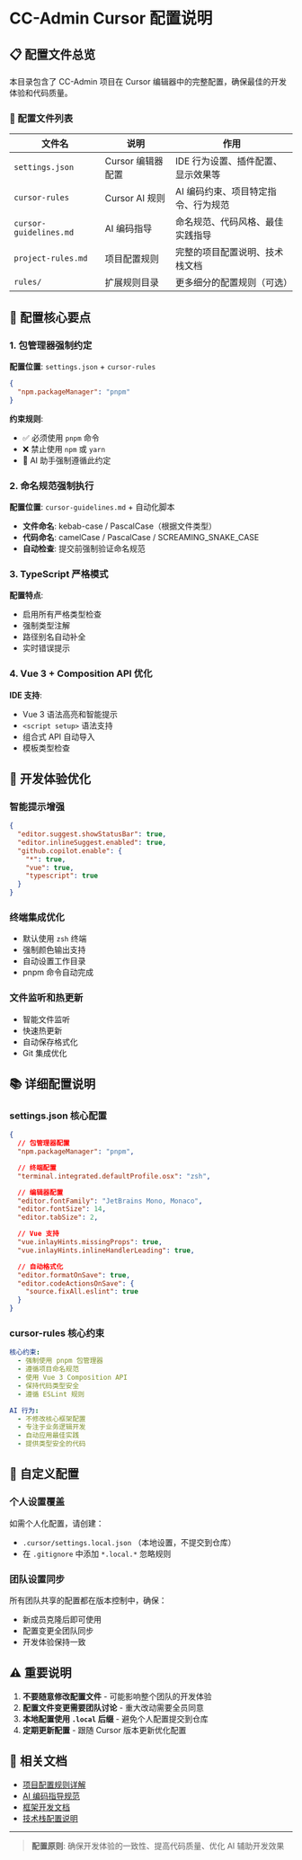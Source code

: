 <!--
  @copyright Copyright (c) 2025 chichuang
  @license MIT
  @description CC-Admin 企业级后台管理框架 - README
  本文件为 chichuang 原创，禁止擅自删除署名或用于商业用途。
-->

# CC-Admin Cursor 配置说明

## 📋 配置文件总览

本目录包含了 CC-Admin 项目在 Cursor 编辑器中的完整配置，确保最佳的开发体验和代码质量。

### 📁 配置文件列表

| 文件名                 | 说明              | 作用                                |
| ---------------------- | ----------------- | ----------------------------------- |
| `settings.json`        | Cursor 编辑器配置 | IDE 行为设置、插件配置、显示效果等  |
| `cursor-rules`         | Cursor AI 规则    | AI 编码约束、项目特定指令、行为规范 |
| `cursor-guidelines.md` | AI 编码指导       | 命名规范、代码风格、最佳实践指导    |
| `project-rules.md`     | 项目配置规则      | 完整的项目配置说明、技术栈文档      |
| `rules/`               | 扩展规则目录      | 更多细分的配置规则（可选）          |

## 🎯 配置核心要点

### 1. 包管理器强制约定

**配置位置**: `settings.json` + `cursor-rules`

```json
{
  "npm.packageManager": "pnpm"
}
```

**约束规则**:

- ✅ 必须使用 `pnpm` 命令
- ❌ 禁止使用 `npm` 或 `yarn`
- 🤖 AI 助手强制遵循此约定

### 2. 命名规范强制执行

**配置位置**: `cursor-guidelines.md` + 自动化脚本

- **文件命名**: kebab-case / PascalCase（根据文件类型）
- **代码命名**: camelCase / PascalCase / SCREAMING_SNAKE_CASE
- **自动检查**: 提交前强制验证命名规范

### 3. TypeScript 严格模式

**配置特点**:

- 启用所有严格类型检查
- 强制类型注解
- 路径别名自动补全
- 实时错误提示

### 4. Vue 3 + Composition API 优化

**IDE 支持**:

- Vue 3 语法高亮和智能提示
- `<script setup>` 语法支持
- 组合式 API 自动导入
- 模板类型检查

## 🚀 开发体验优化

### 智能提示增强

```json
{
  "editor.suggest.showStatusBar": true,
  "editor.inlineSuggest.enabled": true,
  "github.copilot.enable": {
    "*": true,
    "vue": true,
    "typescript": true
  }
}
```

### 终端集成优化

- 默认使用 `zsh` 终端
- 强制颜色输出支持
- 自动设置工作目录
- pnpm 命令自动完成

### 文件监听和热更新

- 智能文件监听
- 快速热更新
- 自动保存格式化
- Git 集成优化

## 📚 详细配置说明

### settings.json 核心配置

```json
{
  // 包管理器配置
  "npm.packageManager": "pnpm",

  // 终端配置
  "terminal.integrated.defaultProfile.osx": "zsh",

  // 编辑器配置
  "editor.fontFamily": "JetBrains Mono, Monaco",
  "editor.fontSize": 14,
  "editor.tabSize": 2,

  // Vue 支持
  "vue.inlayHints.missingProps": true,
  "vue.inlayHints.inlineHandlerLeading": true,

  // 自动格式化
  "editor.formatOnSave": true,
  "editor.codeActionsOnSave": {
    "source.fixAll.eslint": true
  }
}
```

### cursor-rules 核心约束

```yaml
核心约束:
  - 强制使用 pnpm 包管理器
  - 遵循项目命名规范
  - 使用 Vue 3 Composition API
  - 保持代码类型安全
  - 遵循 ESLint 规则

AI 行为:
  - 不修改核心框架配置
  - 专注于业务逻辑开发
  - 自动应用最佳实践
  - 提供类型安全的代码
```

## 🔧 自定义配置

### 个人设置覆盖

如需个人化配置，请创建：

- `.cursor/settings.local.json` （本地设置，不提交到仓库）
- 在 `.gitignore` 中添加 `*.local.*` 忽略规则

### 团队设置同步

所有团队共享的配置都在版本控制中，确保：

- 新成员克隆后即可使用
- 配置变更全团队同步
- 开发体验保持一致

## ⚠️ 重要说明

1. **不要随意修改配置文件** - 可能影响整个团队的开发体验
2. **配置文件变更需要团队讨论** - 重大改动需要全员同意
3. **本地配置使用 `.local` 后缀** - 避免个人配置提交到仓库
4. **定期更新配置** - 跟随 Cursor 版本更新优化配置

## 📖 相关文档

- [项目配置规则详解](./project-rules.md)
- [AI 编码指导规范](./cursor-guidelines.md)
- [框架开发文档](../README.md)
- [技术栈配置说明](../docs/)

---

> **配置原则**: 确保开发体验的一致性、提高代码质量、优化 AI 辅助开发效果
